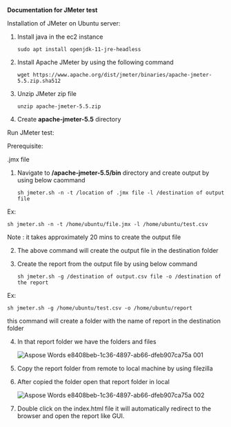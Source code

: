 ﻿**Documentation for JMeter test**

Installation of JMeter on Ubuntu server:


1. Install java in the ec2 instance

   `sudo apt install openjdk-11-jre-headless`

2. Install Apache JMeter by using the following command

   `wget https://www.apache.org/dist/jmeter/binaries/apache-jmeter-5.5.zip.sha512`
 
3. Unzip JMeter zip file

   `unzip apache-jmeter-5.5.zip`

4. Create  **apache-jmeter-5.5** directory

Run JMeter test:

Prerequisite:

.jmx file

1. Navigate to **/apache-jmeter-5.5/bin** directory and create output by using below caommand

   `sh jmeter.sh -n -t /location of .jmx file -l /destination of output file`

Ex:

   `sh jmeter.sh -n -t /home/ubuntu/file.jmx -l /home/ubuntu/test.csv`

   Note : it takes approximately 20 mins to create the output file

2. The above command will create the output file in the destination folder

3. Create the report from the output file by using below command

   `sh jmeter.sh -g /destination of output.csv file -o /destination of the report`

Ex:

   `sh jmeter.sh -g /home/ubuntu/test.csv -o /home/ubuntu/report`

this command will create a folder with the name of report in the destination folder

4. In that report folder we have the folders and files

    ![Aspose Words e8408beb-1c36-4897-ab66-dfeb907ca75a 001](https://user-images.githubusercontent.com/95607370/181221600-dfe6baa4-c7a5-455a-9615-f3ade073e542.png)


5. Copy the report folder from remote to local machine by using filezilla

6. After copied the folder open that report folder in local

    ![Aspose Words e8408beb-1c36-4897-ab66-dfeb907ca75a 002](https://user-images.githubusercontent.com/95607370/181221672-74ac5e7f-bd6f-4672-b035-2cfde61d6e44.png)


7. Double click on the index.html file it will automatically redirect to the browser and open the report like GUI.

